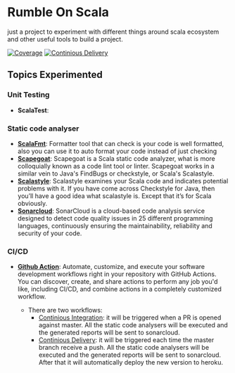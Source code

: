 Rumble On Scala
===============

just a project to experiment with different things around scala ecosystem and other useful tools to build a project.

[![Coverage](https://sonarcloud.io/api/project_badges/measure?project=gastonschabas_rumble-on-scala&metric=coverage)](https://sonarcloud.io/dashboard?id=gastonschabas_rumble-on-scala)
[![Continious Delivery](https://github.com/gastonschabas/rumble-on-scala/workflows/Continious%20Delivery/badge.svg)](https://github.com/gastonschabas/rumble-on-scala/actions?query=workflow%3A%22Continious+Delivery%22)

## Topics Experimented

### Unit Testing
- **ScalaTest**:

### Static code analyser 
- **[ScalaFmt](https://scalameta.org/scalafmt/)**: Formatter tool that can check is your code is well formatted,
also you can use it to auto format your code instead of just checking  
- **[Scapegoat](https://github.com/sksamuel/scapegoat)**: Scapegoat is a Scala static code analyzer, what is more
colloquially known as a code lint tool or linter. Scapegoat works in a similar vein to Java's FindBugs or checkstyle,
or Scala's Scalastyle.
- **[Scalastyle](http://www.scalastyle.org/)**: Scalastyle examines your Scala code and indicates potential problems
with it. If you have come across Checkstyle for Java, then you’ll have a good idea what scalastyle is. Except that
it’s for Scala obviously.
- **[Sonarcloud](https://sonarcloud.io/documentation)**: SonarCloud is a cloud-based code analysis service designed to
detect code quality issues in 25 different programming languages, continuously ensuring the maintainability,
reliability and security of your code.

### CI/CD 
- **[Github Action](https://docs.github.com/en/actions)**: Automate, customize, and execute your software development
workflows right in your repository with GitHub Actions. You can discover, create, and share actions to perform any job
you'd like, including CI/CD, and combine actions in a completely customized workflow.

  - There are two workflows:
    - [Continious Integration](.github/workflows/ci.yml): it will be triggered when a PR is opened against master. All
    the static code analysers will be executed and the generated reports will be sent to sonarcloud. 
    - [Continious Delivery](.github/workflows/cd.yml): it will be triggered each time the master branch receive a push.
    All the static code analysers will be executed and the generated reports will be sent to sonarcloud. After that it
    will automatically deploy the new version to heroku.
